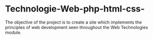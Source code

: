 # Technologie-Web-php-html-css-
The objective of the project is to create a site which implements the principles of web development seen throughout the Web Technologies module.
